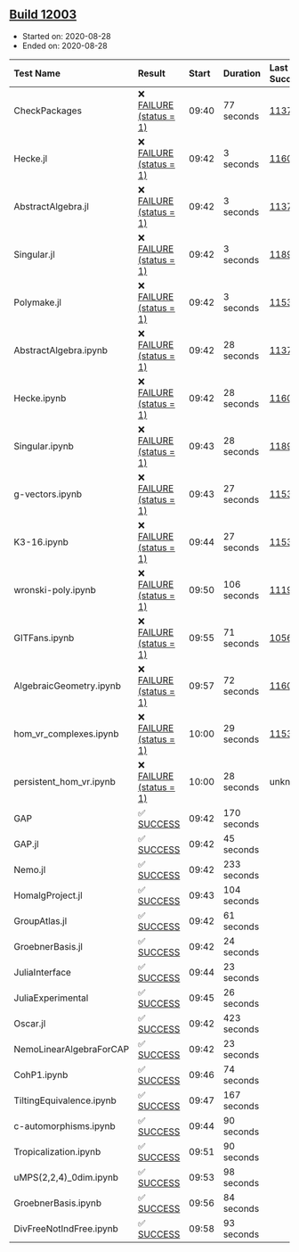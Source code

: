 ## [Build 12003](https://oscarci.mathematik.uni-kl.de/job/oscar/12003/)

* Started on: 2020-08-28
* Ended on: 2020-08-28

| Test Name    | Result | Start | Duration | Last Success | First Failure |
|:-------------|:-------|:------|:---------|:-------------|:--------------|
| CheckPackages | ❌ [FAILURE (status = 1)](https://oscarci.mathematik.uni-kl.de/job/oscar/12003/artifact/logs/build-12003/CheckPackages.log) | 09:40 | 77 seconds | [11376](https://oscarci.mathematik.uni-kl.de/job/oscar/11376/) | [11377](https://oscarci.mathematik.uni-kl.de/job/oscar/11377/) |
| Hecke.jl | ❌ [FAILURE (status = 1)](https://oscarci.mathematik.uni-kl.de/job/oscar/12003/artifact/logs/build-12003/Hecke.jl.log) | 09:42 | 3 seconds | [11602](https://oscarci.mathematik.uni-kl.de/job/oscar/11602/) | [11603](https://oscarci.mathematik.uni-kl.de/job/oscar/11603/) |
| AbstractAlgebra.jl | ❌ [FAILURE (status = 1)](https://oscarci.mathematik.uni-kl.de/job/oscar/12003/artifact/logs/build-12003/AbstractAlgebra.jl.log) | 09:42 | 3 seconds | [11376](https://oscarci.mathematik.uni-kl.de/job/oscar/11376/) | [11377](https://oscarci.mathematik.uni-kl.de/job/oscar/11377/) |
| Singular.jl | ❌ [FAILURE (status = 1)](https://oscarci.mathematik.uni-kl.de/job/oscar/12003/artifact/logs/build-12003/Singular.jl.log) | 09:42 | 3 seconds | [11893](https://oscarci.mathematik.uni-kl.de/job/oscar/11893/) | [11894](https://oscarci.mathematik.uni-kl.de/job/oscar/11894/) |
| Polymake.jl | ❌ [FAILURE (status = 1)](https://oscarci.mathematik.uni-kl.de/job/oscar/12003/artifact/logs/build-12003/Polymake.jl.log) | 09:42 | 3 seconds | [11532](https://oscarci.mathematik.uni-kl.de/job/oscar/11532/) | [11533](https://oscarci.mathematik.uni-kl.de/job/oscar/11533/) |
| AbstractAlgebra.ipynb | ❌ [FAILURE (status = 1)](https://oscarci.mathematik.uni-kl.de/job/oscar/12003/artifact/logs/build-12003/AbstractAlgebra.ipynb.log) | 09:42 | 28 seconds | [11376](https://oscarci.mathematik.uni-kl.de/job/oscar/11376/) | [11377](https://oscarci.mathematik.uni-kl.de/job/oscar/11377/) |
| Hecke.ipynb | ❌ [FAILURE (status = 1)](https://oscarci.mathematik.uni-kl.de/job/oscar/12003/artifact/logs/build-12003/Hecke.ipynb.log) | 09:42 | 28 seconds | [11602](https://oscarci.mathematik.uni-kl.de/job/oscar/11602/) | [11603](https://oscarci.mathematik.uni-kl.de/job/oscar/11603/) |
| Singular.ipynb | ❌ [FAILURE (status = 1)](https://oscarci.mathematik.uni-kl.de/job/oscar/12003/artifact/logs/build-12003/Singular.ipynb.log) | 09:43 | 28 seconds | [11893](https://oscarci.mathematik.uni-kl.de/job/oscar/11893/) | [11894](https://oscarci.mathematik.uni-kl.de/job/oscar/11894/) |
| g-vectors.ipynb | ❌ [FAILURE (status = 1)](https://oscarci.mathematik.uni-kl.de/job/oscar/12003/artifact/logs/build-12003/g-vectors.ipynb.log) | 09:43 | 27 seconds | [11532](https://oscarci.mathematik.uni-kl.de/job/oscar/11532/) | [11533](https://oscarci.mathematik.uni-kl.de/job/oscar/11533/) |
| K3-16.ipynb | ❌ [FAILURE (status = 1)](https://oscarci.mathematik.uni-kl.de/job/oscar/12003/artifact/logs/build-12003/K3-16.ipynb.log) | 09:44 | 27 seconds | [11532](https://oscarci.mathematik.uni-kl.de/job/oscar/11532/) | [11533](https://oscarci.mathematik.uni-kl.de/job/oscar/11533/) |
| wronski-poly.ipynb | ❌ [FAILURE (status = 1)](https://oscarci.mathematik.uni-kl.de/job/oscar/12003/artifact/logs/build-12003/wronski-poly.ipynb.log) | 09:50 | 106 seconds | [11192](https://oscarci.mathematik.uni-kl.de/job/oscar/11192/) | [11193](https://oscarci.mathematik.uni-kl.de/job/oscar/11193/) |
| GITFans.ipynb | ❌ [FAILURE (status = 1)](https://oscarci.mathematik.uni-kl.de/job/oscar/12003/artifact/logs/build-12003/GITFans.ipynb.log) | 09:55 | 71 seconds | [10566](https://oscarci.mathematik.uni-kl.de/job/oscar/10566/) | [10567](https://oscarci.mathematik.uni-kl.de/job/oscar/10567/) |
| AlgebraicGeometry.ipynb | ❌ [FAILURE (status = 1)](https://oscarci.mathematik.uni-kl.de/job/oscar/12003/artifact/logs/build-12003/AlgebraicGeometry.ipynb.log) | 09:57 | 72 seconds | [11602](https://oscarci.mathematik.uni-kl.de/job/oscar/11602/) | [11603](https://oscarci.mathematik.uni-kl.de/job/oscar/11603/) |
| hom_vr_complexes.ipynb | ❌ [FAILURE (status = 1)](https://oscarci.mathematik.uni-kl.de/job/oscar/12003/artifact/logs/build-12003/hom_vr_complexes.ipynb.log) | 10:00 | 29 seconds | [11532](https://oscarci.mathematik.uni-kl.de/job/oscar/11532/) | [11533](https://oscarci.mathematik.uni-kl.de/job/oscar/11533/) |
| persistent_hom_vr.ipynb | ❌ [FAILURE (status = 1)](https://oscarci.mathematik.uni-kl.de/job/oscar/12003/artifact/logs/build-12003/persistent_hom_vr.ipynb.log) | 10:00 | 28 seconds | unknown | unknown |
| GAP | ✅ [SUCCESS](https://oscarci.mathematik.uni-kl.de/job/oscar/12003/artifact/logs/build-12003/GAP.log) | 09:42 | 170 seconds |  |  |
| GAP.jl | ✅ [SUCCESS](https://oscarci.mathematik.uni-kl.de/job/oscar/12003/artifact/logs/build-12003/GAP.jl.log) | 09:42 | 45 seconds |  |  |
| Nemo.jl | ✅ [SUCCESS](https://oscarci.mathematik.uni-kl.de/job/oscar/12003/artifact/logs/build-12003/Nemo.jl.log) | 09:42 | 233 seconds |  |  |
| HomalgProject.jl | ✅ [SUCCESS](https://oscarci.mathematik.uni-kl.de/job/oscar/12003/artifact/logs/build-12003/HomalgProject.jl.log) | 09:43 | 104 seconds |  |  |
| GroupAtlas.jl | ✅ [SUCCESS](https://oscarci.mathematik.uni-kl.de/job/oscar/12003/artifact/logs/build-12003/GroupAtlas.jl.log) | 09:42 | 61 seconds |  |  |
| GroebnerBasis.jl | ✅ [SUCCESS](https://oscarci.mathematik.uni-kl.de/job/oscar/12003/artifact/logs/build-12003/GroebnerBasis.jl.log) | 09:42 | 24 seconds |  |  |
| JuliaInterface | ✅ [SUCCESS](https://oscarci.mathematik.uni-kl.de/job/oscar/12003/artifact/logs/build-12003/JuliaInterface.log) | 09:44 | 23 seconds |  |  |
| JuliaExperimental | ✅ [SUCCESS](https://oscarci.mathematik.uni-kl.de/job/oscar/12003/artifact/logs/build-12003/JuliaExperimental.log) | 09:45 | 26 seconds |  |  |
| Oscar.jl | ✅ [SUCCESS](https://oscarci.mathematik.uni-kl.de/job/oscar/12003/artifact/logs/build-12003/Oscar.jl.log) | 09:42 | 423 seconds |  |  |
| NemoLinearAlgebraForCAP | ✅ [SUCCESS](https://oscarci.mathematik.uni-kl.de/job/oscar/12003/artifact/logs/build-12003/NemoLinearAlgebraForCAP.log) | 09:42 | 23 seconds |  |  |
| CohP1.ipynb | ✅ [SUCCESS](https://oscarci.mathematik.uni-kl.de/job/oscar/12003/artifact/logs/build-12003/CohP1.ipynb.log) | 09:46 | 74 seconds |  |  |
| TiltingEquivalence.ipynb | ✅ [SUCCESS](https://oscarci.mathematik.uni-kl.de/job/oscar/12003/artifact/logs/build-12003/TiltingEquivalence.ipynb.log) | 09:47 | 167 seconds |  |  |
| c-automorphisms.ipynb | ✅ [SUCCESS](https://oscarci.mathematik.uni-kl.de/job/oscar/12003/artifact/logs/build-12003/c-automorphisms.ipynb.log) | 09:44 | 90 seconds |  |  |
| Tropicalization.ipynb | ✅ [SUCCESS](https://oscarci.mathematik.uni-kl.de/job/oscar/12003/artifact/logs/build-12003/Tropicalization.ipynb.log) | 09:51 | 90 seconds |  |  |
| uMPS(2,2,4)_0dim.ipynb | ✅ [SUCCESS](https://oscarci.mathematik.uni-kl.de/job/oscar/12003/artifact/logs/build-12003/uMPS-2-2-4-_0dim.ipynb.log) | 09:53 | 98 seconds |  |  |
| GroebnerBasis.ipynb | ✅ [SUCCESS](https://oscarci.mathematik.uni-kl.de/job/oscar/12003/artifact/logs/build-12003/GroebnerBasis.ipynb.log) | 09:56 | 84 seconds |  |  |
| DivFreeNotIndFree.ipynb | ✅ [SUCCESS](https://oscarci.mathematik.uni-kl.de/job/oscar/12003/artifact/logs/build-12003/DivFreeNotIndFree.ipynb.log) | 09:58 | 93 seconds |  |  |
